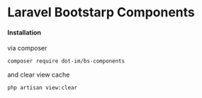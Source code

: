 # Laravel Bootstarp Components

#### Installation
via composer

```bash
composer require dot-im/bs-components
```

and clear view cache

```bash
php artisan view:clear
```
